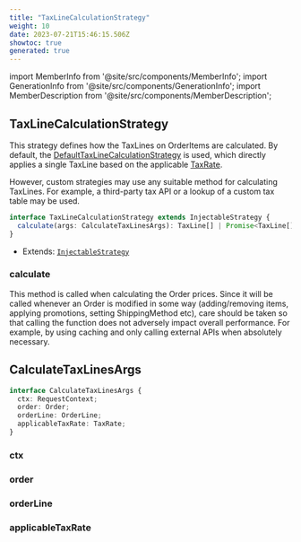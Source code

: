 ```yaml
---
title: "TaxLineCalculationStrategy"
weight: 10
date: 2023-07-21T15:46:15.506Z
showtoc: true
generated: true
---
```

<!-- This file was generated from the Vendure source. Do not modify. Instead, re-run the "docs:build" script -->
import MemberInfo from '@site/src/components/MemberInfo';
import GenerationInfo from '@site/src/components/GenerationInfo';
import MemberDescription from '@site/src/components/MemberDescription';


## TaxLineCalculationStrategy

<GenerationInfo sourceFile="packages/core/src/config/tax/tax-line-calculation-strategy.ts" sourceLine="22" packageName="@vendure/core" />

This strategy defines how the TaxLines on OrderItems are calculated. By default,
the <a href='/reference/typescript-api/tax/default-tax-line-calculation-strategy#defaulttaxlinecalculationstrategy'>DefaultTaxLineCalculationStrategy</a> is used, which directly applies
a single TaxLine based on the applicable <a href='/reference/typescript-api/entities/tax-rate#taxrate'>TaxRate</a>.

However, custom strategies may use any suitable method for calculating TaxLines.
For example, a third-party tax API or a lookup of a custom tax table may be used.

```ts title="Signature"
interface TaxLineCalculationStrategy extends InjectableStrategy {
  calculate(args: CalculateTaxLinesArgs): TaxLine[] | Promise<TaxLine[]>;
}
```
* Extends: <code><a href='/reference/typescript-api/common/injectable-strategy#injectablestrategy'>InjectableStrategy</a></code>



<div className="members-wrapper">

### calculate

<MemberInfo kind="method" type="(args: <a href='/reference/typescript-api/tax/tax-line-calculation-strategy#calculatetaxlinesargs'>CalculateTaxLinesArgs</a>) => TaxLine[] | Promise&#60;TaxLine[]&#62;"   />

This method is called when calculating the Order prices. Since it will be called
whenever an Order is modified in some way (adding/removing items, applying promotions,
setting ShippingMethod etc), care should be taken so that calling the function does
not adversely impact overall performance. For example, by using caching and only
calling external APIs when absolutely necessary.


</div>


## CalculateTaxLinesArgs

<GenerationInfo sourceFile="packages/core/src/config/tax/tax-line-calculation-strategy.ts" sourceLine="40" packageName="@vendure/core" />



```ts title="Signature"
interface CalculateTaxLinesArgs {
  ctx: RequestContext;
  order: Order;
  orderLine: OrderLine;
  applicableTaxRate: TaxRate;
}
```

<div className="members-wrapper">

### ctx

<MemberInfo kind="property" type="<a href='/reference/typescript-api/request/request-context#requestcontext'>RequestContext</a>"   />


### order

<MemberInfo kind="property" type="<a href='/reference/typescript-api/entities/order#order'>Order</a>"   />


### orderLine

<MemberInfo kind="property" type="<a href='/reference/typescript-api/entities/order-line#orderline'>OrderLine</a>"   />


### applicableTaxRate

<MemberInfo kind="property" type="<a href='/reference/typescript-api/entities/tax-rate#taxrate'>TaxRate</a>"   />




</div>
